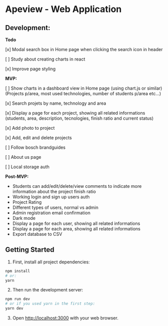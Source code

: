 # Apeview - Web Application

## Development:

**Todo**

[x] Modal search box in Home page when clicking the search icon in header

[ ] Study about creating charts in react

[x] Improve page styling

**MVP:**

[ ] Show charts in a dashboard view in Home page (using chart.js or similar) (Projects p/area, most used technologies, number of students p/area etc...)

[x] Search projets by name, technology and area

[x] Display a page for each project, showing all related informations (students, area, description, tecnologies, finish ratio and current status)

[x] Add photo to project

[x] Add, edit and delete projects

[ ] Follow bosch brandguides

[ ] About us page

[ ] Local storage auth

**Post-MVP:**

- Students can add/edit/delete/view comments to indicate more information about the project finish ratio
- Working login and sign up users auth
- Project Rating
- Different types of users, normal vs admin
- Admin registration email confirmation
- Dark mode
- Display a page for each user, showing all related informations
- Display a page for each area, showing all related informations
- Export database to CSV

## Getting Started

1. First, install all project dependencies:

```bash
npm install
# or:
yarn
```

2. Then run the development server:

```bash
npm run dev
# or if you used yarn in the first step:
yarn dev
```

3. Open [http://localhost:3000](http://localhost:3000) with your web browser.
